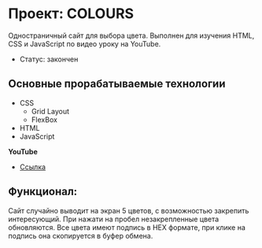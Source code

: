 # Проект: COLOURS

Одностраничный сайт для выбора цвета. Выполнен для изучения HTML, CSS и JavaScript по видео уроку на YouTube.
* Статус: закончен

## Основные прорабатываемые технологии
* CSS
  - Grid Layout
  - FlexBox
* HTML
* JavaScript

**YouTube**
* [Ссылка](https://youtu.be/OaNICHKM5KM)

## Функционал:
Сайт случайно выводит на экран 5 цветов, с возможностью закрепить интересующий. При нажати на пробел незакрепленные цвета обновляются. Все цвета имеют подпись в HEX формате, при клике на подпись она скопируется в буфер обмена.